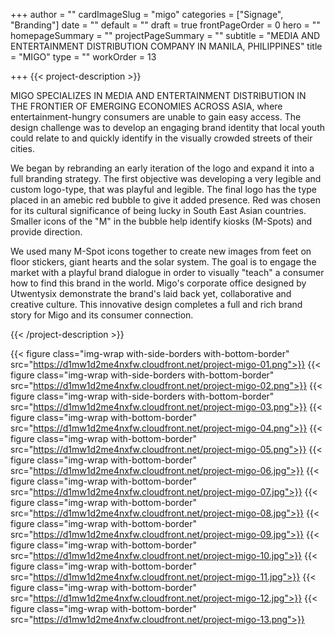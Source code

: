 +++
author = ""
cardImageSlug = "migo"
categories = ["Signage", "Branding"]
date = ""
default = ""
draft = true
frontPageOrder = 0
hero = ""
homepageSummary = ""
projectPageSummary = ""
subtitle = "MEDIA AND ENTERTAINMENT DISTRIBUTION COMPANY IN MANILA, PHILIPPINES"
title = "MIGO"
type = ""
workOrder = 13

+++
{{< project-description >}} <p>MIGO SPECIALIZES IN MEDIA AND ENTERTAINMENT DISTRIBUTION IN THE FRONTIER OF EMERGING ECONOMIES ACROSS ASIA, where entertainment-hungry consumers are unable to gain easy access. The design challenge was to develop an engaging brand identity that local youth could relate to and quickly identify in the visually crowded streets of their cities.<p><p>We began by rebranding an early iteration of the logo and expand it into a full branding strategy. The first objective was developing a very legible and custom logo-type, that was playful and legible. The final logo has the type placed in an amebic red bubble to give it added presence. Red was chosen for its cultural significance of being lucky in South East Asian countries. Smaller icons of the "M" in the bubble help identify kiosks (M-Spots) and provide direction.<p><p>We used many M-Spot icons together to create new images from feet on floor stickers, giant hearts and the solar system. The goal is to engage the market with a playful brand dialogue in order to visually "teach" a consumer how to find this brand in the world. Migo's corporate office designed by Utwentysix demonstrate the brand's laid back yet, collaborative and creative culture. This innovative design completes a full and rich brand story for Migo and its consumer connection.</p> {{< /project-description >}}

<div class="project-item">

{{< figure class="img-wrap with-side-borders with-bottom-border" src="https://d1mw1d2me4nxfw.cloudfront.net/project-migo-01.png">}}
{{< figure class="img-wrap with-side-borders with-bottom-border" src="https://d1mw1d2me4nxfw.cloudfront.net/project-migo-02.png">}}
{{< figure class="img-wrap with-side-borders with-bottom-border" src="https://d1mw1d2me4nxfw.cloudfront.net/project-migo-03.png">}}
{{< figure class="img-wrap with-bottom-border" src="https://d1mw1d2me4nxfw.cloudfront.net/project-migo-04.png">}}
{{< figure class="img-wrap with-bottom-border" src="https://d1mw1d2me4nxfw.cloudfront.net/project-migo-05.png">}}
{{< figure class="img-wrap with-bottom-border" src="https://d1mw1d2me4nxfw.cloudfront.net/project-migo-06.jpg">}}
{{< figure class="img-wrap with-bottom-border" src="https://d1mw1d2me4nxfw.cloudfront.net/project-migo-07.jpg">}}
{{< figure class="img-wrap with-bottom-border" src="https://d1mw1d2me4nxfw.cloudfront.net/project-migo-08.jpg">}}
{{< figure class="img-wrap with-bottom-border" src="https://d1mw1d2me4nxfw.cloudfront.net/project-migo-09.jpg">}}
{{< figure class="img-wrap with-bottom-border" src="https://d1mw1d2me4nxfw.cloudfront.net/project-migo-10.jpg">}}
{{< figure class="img-wrap with-bottom-border" src="https://d1mw1d2me4nxfw.cloudfront.net/project-migo-11.jpg">}}
{{< figure class="img-wrap with-bottom-border" src="https://d1mw1d2me4nxfw.cloudfront.net/project-migo-12.jpg">}}
{{< figure class="img-wrap with-bottom-border" src="https://d1mw1d2me4nxfw.cloudfront.net/project-migo-13.png">}}